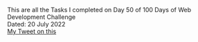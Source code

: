 This are all the Tasks I completed on Day 50 of 100 Days of Web Development Challenge<br>
Dated: 20 July 2022<br>
[My Tweet on this](#)<br>